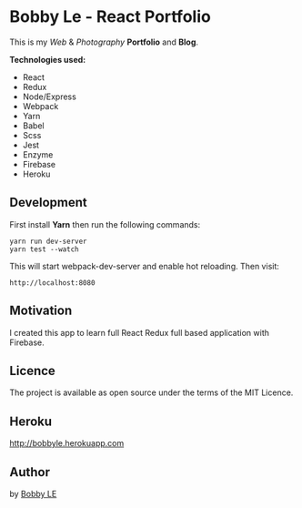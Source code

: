 # Bobby Le - React Portfolio

This is my *Web* & *Photography* **Portfolio** and **Blog**.

**Technologies used:**
- React
- Redux
- Node/Express
- Webpack
- Yarn
- Babel
- Scss
- Jest
- Enzyme
- Firebase
- Heroku

## Development
First install **Yarn** then run the following commands:

    yarn run dev-server
    yarn test --watch
    
 This will start webpack-dev-server and enable hot reloading. Then visit:

    http://localhost:8080
        
## Motivation
I created this app to learn full React Redux full based application with Firebase.

## Licence
The project is available as open source under the terms of the MIT Licence.

## Heroku
http://bobbyle.herokuapp.com

## Author
by [Bobby LE](http://www.bobbyle.net)
